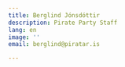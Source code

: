 ```yaml
---
title: Berglind Jónsdóttir
description: Pirate Party Staff
lang: en
image: ''
email: berglind@piratar.is

---
```

